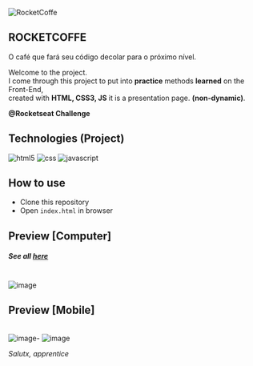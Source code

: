 ![RocketCoffe](https://i.imgur.com/whI0pIL.png)

##  ROCKETCOFFE
O café que fará seu código decolar para o próximo nível.

Welcome to the project. <br>
I come through this project to put into **practice** methods **learned** on the Front-End, <br>
created with **HTML, CSS3, JS** it is a presentation page. **(non-dynamic)**. <br>

**@Rocketseat Challenge**

## Technologies (Project)
![html5](https://img.shields.io/badge/HTML5-8257E5?style=for-the-badge&logo=html5&logoColor=white) 
![css](https://img.shields.io/badge/CSS3-8257E5?style=for-the-badge&logo=css3&logoColor=white) 
![javascript](https://img.shields.io/badge/JavaScript-00000F?style=for-the-badge&logo=javascript&logoColor=8257E5)

## How to use 

- Clone this repository
- Open `index.html` in browser

## Preview [Computer] 
##### See all <a href="https://www.behance.net/gallery/137790305/RocketCoffe">here</a><br>
\
![image](https://i.imgur.com/8TYyysH.png)

## Preview [Mobile]
\
![image](https://i.imgur.com/jrsNoKr.png)-
![image](https://i.imgur.com/ARwfhHO.png)

*Salutx, apprentice*
